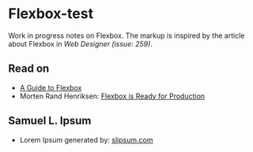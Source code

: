 # Flexbox-test

Work in progress notes on Flexbox. The markup is inspired by the article about Flexbox in *Web Designer (issue: 259)*.  

## Read on

* [A Guide to Flexbox](https://css-tricks.com/snippets/css/a-guide-to-flexbox/)
* Morten Rand Henriksen: [Flexbox is Ready for Production](https://www.linkedin.com/pulse/flexbox-ready-production-morten-rand-hendriksen)

## Samuel L. Ipsum

* Lorem Ipsum generated by: [slipsum.com](http://slipsum.com/)
